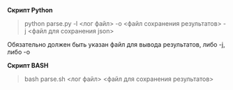 **Скрипт Python**
>python parse.py -l <лог файл> -o <файл сохранения результатов> -j <файл для сохранения json>

Обязательно должен быть указан файл для вывода результатов, либо -j, либо -o

**Скрипт BASH**
>bash parse.sh <лог файл> <файл для сохранения результатов>


